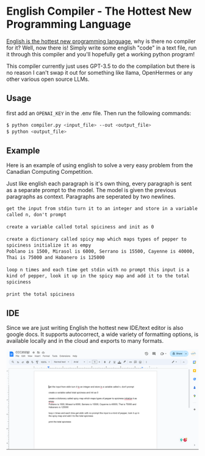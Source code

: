 # English Compiler - The Hottest New Programming Language

[English is the hottest new programming language](https://twitter.com/karpathy/status/1617979122625712128), why is there no compiler for it? Well, now there is! Simply write some english "code" in a text file, run it through this compiler and you'll hopefully get a working python program!

This compiler currently just uses GPT-3.5 to do the compilation but there is no reason I can't swap it out for something like llama, OpenHermes or any other various open source LLMs.

## Usage

first add an `OPENAI_KEY` in the .env file. Then run the following commands:

```bash
$ python compiler.py <input_file> --out <output_file>
$ python <output_file>
```

## Example

Here is an example of using english to solve a very easy problem from the Canadian Computing Competition.

Just like english each paragraph is it's own thing, every paragraph is sent as a separate prompt to the model. The model is given the previous paragraphs as context. Paragraphs are seperated by two newlines.

```english
get the input from stdin turn it to an integer and store in a variable called n, don't prompt

create a variable called total spiciness and init as 0

create a dictionary called spicy map which maps types of pepper to spiciness initialize it as empy
Poblano is 1500, Mirasol is 6000, Serrano is 15500, Cayenne is 40000, Thai is 75000 and Habanero is 125000

loop n times and each time get stdin with no prompt this input is a kind of pepper, look it up in the spicy map and add it to the total spiciness

print the total spiciness
```

## IDE

Since we are just writing English the hottest new IDE/text editor is also google docs. It supports autocorrect, a wide variety of formatting options, is available locally and in the cloud and exports to many formats.

![image of google docs being used to write english](https://raw.githubusercontent.com/EvanChisholm1/english/main/docs-ide.png)
